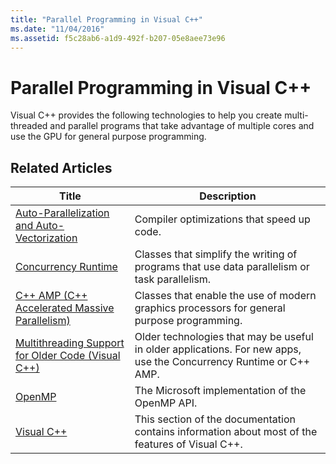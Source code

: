 ```yaml
---
title: "Parallel Programming in Visual C++"
ms.date: "11/04/2016"
ms.assetid: f5c28ab6-a1d9-492f-b207-05e8aee73e96
---
```

# Parallel Programming in Visual C++

Visual C++ provides the following technologies to help you create multi-threaded and parallel programs that take advantage of multiple cores and use the GPU for general purpose programming.

## Related Articles

|Title|Description|
|-----------|-----------------|
|[Auto-Parallelization and Auto-Vectorization](auto-parallelization-and-auto-vectorization.md)|Compiler optimizations that speed up code.|
|[Concurrency Runtime](concrt/concurrency-runtime.md)|Classes that simplify the writing of programs that use data parallelism or task parallelism.|
|[C++ AMP (C++ Accelerated Massive Parallelism)](amp/cpp-amp-cpp-accelerated-massive-parallelism.md)|Classes that enable the use of modern graphics processors for general purpose programming.|
|[Multithreading Support for Older Code (Visual C++)](multithreading-support-for-older-code-visual-cpp.md)|Older technologies that may be useful in older applications. For new apps, use the Concurrency Runtime or C++ AMP.|
|[OpenMP](openmp/openmp-in-visual-cpp.md)|The Microsoft implementation of the OpenMP API.|
|[Visual C++](../visual-cpp-in-visual-studio.md)|This section of the documentation contains information about most of the features of Visual C++.|